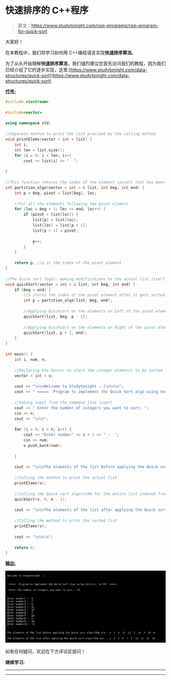 # 快速排序的 C++程序

> 原文：<https://www.studytonight.com/cpp-programs/cpp-program-for-quick-sort>

大家好！

在本教程中，我们将学习如何用 C++编程语言实现**快速排序算法**。

为了从头开始理解**快速排序算法**，我们强烈建议您首先访问我们的教程，因为我们已经介绍了它的逐步实现，这里:[https://www.studytonight.com/data-structures/quick-sort](https://www.studytonight.com/data-structures/quick-sort)

<u>**代号:**</u>

```cpp
#include <iostream>

#include<vector>

using namespace std;

//Separate method to print the list provided by the calling method
void printElems(vector < int > list) {
    int i;
    int len = list.size();
    for (i = 0; i < len; i++)
        cout << list[i] << "  ";

}

//This function returns the index of the element (pivot) that has been moved to its final position 
int partition_algo(vector < int > & list, int beg, int end) {
    int p = beg, pivot = list[beg], loc;

    //For all the elements following the pivot element
    for (loc = beg + 1; loc <= end; loc++) {
        if (pivot > list[loc]) {
            list[p] = list[loc];
            list[loc] = list[p + 1];
            list[p + 1] = pivot;

            p++;
        }
    }

    return p; //p is the index of the pivot element
}

//The Quick sort logic- making modifications to the actual list itself
void quickSort(vector < int > & list, int beg, int end) {
    if (beg < end) {
        //p stores the index of the pivot element after it gets sorted
        int p = partition_algo(list, beg, end);

        //Applying Quicksort on the elements on Left of the pivot element
        quickSort(list, beg, p - 1);

        //Applying Quicksort on the elements on Right of the pivot element
        quickSort(list, p + 1, end);
    }
}

int main() {
    int i, num, n;

    //Declaring the Vector to store the integer elements to be sorted
    vector < int > v;

    cout << "\n\nWelcome to Studytonight :-)\n\n\n";
    cout << " =====  Program to implement the Quick Sort algo using Vectors, in CPP  ===== \n\n";

    //taking input from the command line (user)
    cout << " Enter the number of integers you want to sort: ";
    cin >> n;
    cout << "\n\n";

    for (i = 0; i < n; i++) {
        cout << "Enter number" << i + 1 << " :  ";
        cin >> num;
        v.push_back(num);

    }

    cout << "\n\nThe elements of the list before applying the Quick sort algorithm are: ";

    //Calling the method to print the actual list
    printElems(v);

    //Calling the Quick sort algorithm for the entire list indexed from 0 to n-1
    quickSort(v, 0, n - 1);

    cout << "\n\nThe elements of the list after applying the Quick sort algorithm are: ";

    //Calling the method to print the sorted list
    printElems(v);

    cout << "\n\n\n";

    return 0;
}
```

<u>**输出:**</u>

![C++ quick sort](img/d3b0a5a09a43b0263a53850f9b79e2d1.png)

如有任何疑问，欢迎在下方评论区提问！

**继续学习:**

* * *

* * *
